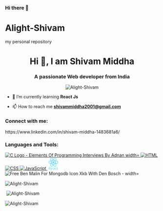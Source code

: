 ### Hi there 👋

<!--
**Alight-Shivam/Alight-Shivam** is a ✨ _special_ ✨ repository because its `README.md` (this file) appears on your GitHub profile.

Here are some ideas to get you started:

- 🔭 I’m currently working on ...
- 🌱 I’m currently learning ...
- 👯 I’m looking to collaborate on ...
- 🤔 I’m looking for help with ...
- 💬 Ask me about ...
- 📫 How to reach me: ...
- 😄 Pronouns: ...
- ⚡ Fun fact: ...
-->


# Alight-Shivam
my personal repository
<h1 align="center">Hi 👋, I am Shivam Middha</h1>
<h3 align="center">A passionate Web developer from India</h3>

<p align="center"> <img src="https://komarev.com/ghpvc/?username=Alight-Shivam&label=Profile%20views&color=0e75b6&style=flat" alt="Alight-Shivam" /> </p>

- 🌱 I’m currently learning **React Js**

- 📫 How to reach me **shivammiddha2001@gmail.com**

<h3 align="left">Connect with me:</h3>
<p align="left"> https://www.linkedin.com/in/shivam-middha-1483681a6/

</p>

<h3 align="left">Languages and Tools:</h3>
<p align="left">  <a href="https://www.tutorialspoint.com/java/index.htm" target="_blank" rel="noreferrer"><img src="https://www.clipartmax.com/png/middle/228-2281080_c-logo-elements-of-programming-interviews-by-adnan-aziz.png" alt="C Logo - Elements Of Programming Interviews By Adnan width="40" height="40"/>  </a> <a href="https://www.w3schools.com/html/" target="_blank" rel="noreferrer"> <img src="https://icons.iconarchive.com/icons/graphics-vibe/developer/128/html-5-icon.png" alt="HTML" width="40" height="40"/> </a> <a href="https://www.w3schools.com/css/default.asp" target="_blank" rel="noreferrer"> <img src="https://icons.iconarchive.com/icons/graphics-vibe/developer/128/css-3-icon.png" alt="CSS" width="40" height="40"/> </a> <a href="https://developer.mozilla.org/en-US/docs/Web/JavaScript" target="_blank" rel="noreferrer"> <img src="https://www.freepnglogos.com/uploads/javascript/javascript-online-logo-for-website-0.png" alt="JavaScript" width="40" height="40"/> </a> <a href="https://reactjs.org/" target="_blank" rel="noreferrer"> <img src="https://raw.githubusercontent.com/devicons/devicon/master/icons/react/react-original-wordmark.svg" alt="react" width="40" height="40"/> </a> <img src="https://www.clipartmax.com/png/small/251-2512027_free-ben-malin-for-mongodb-icon-xkb-with-den-bosch-mongo-db.png" alt="Free Ben Malin For Mongodb Icon Xkb With Den Bosch - width="40" height="40"/> </a></p>

<p><img align="center" src="https://github-readme-stats.vercel.app/api/top-langs?username=Alight-Shivam&show_icons=true&locale=en&layout=compact" alt="Alight-Shivam" /></p>

<p>&nbsp;<img align="center" src="https://github-readme-stats.vercel.app/api?username=Alight-Shivam&show_icons=true&locale=en" alt="Alight-Shivam" /></p>

<p><img align="center" src="https://github-readme-streak-stats.herokuapp.com/?user=Alight-Shivam&" alt="Alight-Shivam" /></p>

